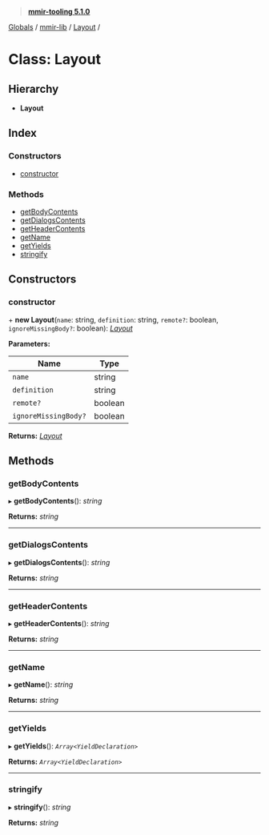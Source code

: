 > **[mmir-tooling 5.1.0](../README.md)**

[Globals](../README.md) / [mmir-lib](../modules/mmir_lib.md) / [Layout](mmir_lib.layout.md) /

# Class: Layout

## Hierarchy

* **Layout**

## Index

### Constructors

* [constructor](mmir_lib.layout.md#constructor)

### Methods

* [getBodyContents](mmir_lib.layout.md#getbodycontents)
* [getDialogsContents](mmir_lib.layout.md#getdialogscontents)
* [getHeaderContents](mmir_lib.layout.md#getheadercontents)
* [getName](mmir_lib.layout.md#getname)
* [getYields](mmir_lib.layout.md#getyields)
* [stringify](mmir_lib.layout.md#stringify)

## Constructors

###  constructor

\+ **new Layout**(`name`: string, `definition`: string, `remote?`: boolean, `ignoreMissingBody?`: boolean): *[Layout](mmir_lib.layout.md)*

**Parameters:**

Name | Type |
------ | ------ |
`name` | string |
`definition` | string |
`remote?` | boolean |
`ignoreMissingBody?` | boolean |

**Returns:** *[Layout](mmir_lib.layout.md)*

## Methods

###  getBodyContents

▸ **getBodyContents**(): *string*

**Returns:** *string*

___

###  getDialogsContents

▸ **getDialogsContents**(): *string*

**Returns:** *string*

___

###  getHeaderContents

▸ **getHeaderContents**(): *string*

**Returns:** *string*

___

###  getName

▸ **getName**(): *string*

**Returns:** *string*

___

###  getYields

▸ **getYields**(): *`Array<YieldDeclaration>`*

**Returns:** *`Array<YieldDeclaration>`*

___

###  stringify

▸ **stringify**(): *string*

**Returns:** *string*